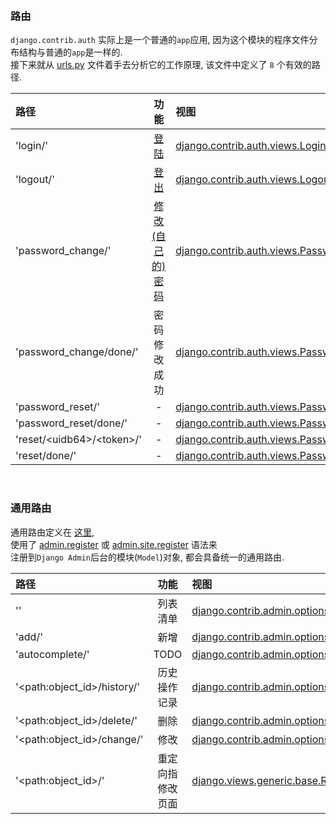 
&nbsp;  
### 路由
`django.contrib.auth` 实际上是一个普通的`app`应用, 因为这个模块的程序文件分布结构与普通的`app`是一样的.   
接下来就从 [urls.py](../../../src/Django-3.0.8/django/contrib/auth/urls.py#L9) 文件着手去分析它的工作原理, 该文件中定义了 `8` 个有效的路径.   
  
|路径|功能|视图|
|:---|:---:| :--- | 
|'login/'| [登陆](./login.md) |[django.contrib.auth.views.LoginView.as_view()](../../../src/Django-3.0.8/django/contrib/auth/views.py#L40)|   
|'logout/'| [登出](./logout.md) | [django.contrib.auth.views.LogoutView.as_view()](../../../src/Django-3.0.8/django/contrib/auth/views.py#L119)| 
|'password_change/'| [修改(自己的)密码](./changepwd.md) |[django.contrib.auth.views.PasswordChangeView.as_view()](#)|  
|'password_change/done/'| 密码修改成功 |[django.contrib.auth.views.PasswordChangeDoneView.as_view()](#)|  
|'password_reset/'|  - |[django.contrib.auth.views.PasswordResetView.as_view()](#)| 
|'password_reset/done/'| - |[django.contrib.auth.views.PasswordResetDoneView.as_view(#)]()|  
|'reset/\<uidb64>/\<token>/'| - |[django.contrib.auth.views.PasswordResetConfirmView.as_view(#)]()|  
|'reset/done/'| - |[django.contrib.auth.views.PasswordResetCompleteView.as_view()](#)|  


&nbsp;   
### 通用路由

通用路由定义在 [这里](../../../src/Django-3.0.8/django/contrib/admin/options.py#L602),    
使用了 [admin.register](../../../src/Django-3.0.8/django/contrib/auth/admin.py#L25) 或 [admin.site.register](../../../examples/myqueryset/simplerelate/admin.py#L25) 语法来  
注册到`Django Admin`后台的模块(`Model`)对象, 都会具备统一的通用路由.  


|路径|功能|视图|
|:---|:---:| :--- | 
|''| 列表清单| [django.contrib.admin.options.ModelAdmin.changelist_view](../../../src/Django-3.0.8/django/contrib/admin/options.py#L1667) |   
|'add/'| 新增 | [django.contrib.admin.options.ModelAdmin.add_view](../../../src/Django-3.0.8/django/contrib/admin/options.py#L1637) | 
|'autocomplete/'| TODO | [django.contrib.admin.options.ModelAdmin.autocomplete_view](../../../src/Django-3.0.8/django/contrib/admin/options.py#L1634) |  
|'\<path:object_id\>/history/'| 历史操作记录 | [django.contrib.admin.options.ModelAdmin.history_view](../../../src/Django-3.0.8/django/contrib/admin/options.py#L1891) |  
|'\<path:object_id\>/delete/'|  删除 | [django.contrib.admin.options.ModelAdmin.delete_view](../../../src/Django-3.0.8/django/contrib/admin/options.py#L1829) | 
|'\<path:object_id\>/change/'| 修改 | [django.contrib.admin.options.ModelAdmin.change_view](../../../src/Django-3.0.8/django/contrib/admin/options.py#L1640) |  
|'\<path:object_id\>/'| 重定向指修改页面 | [django.views.generic.base.RedirectView](../../../src/Django-3.0.8/django/views/generic/base.py#L162) |  
